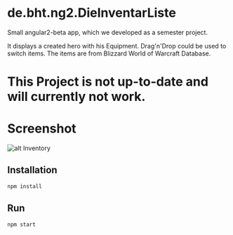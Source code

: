 # de.bht.ng2.DieInventarListe
Small angular2-beta app, which we developed as a semester project.

It displays a created hero with his Equipment. Drag'n'Drop could be used to switch items.
The items are from Blizzard World of Warcraft Database.

# This Project is not up-to-date and will currently not work.

# Screenshot
![alt Inventory](https://cloud.githubusercontent.com/assets/15361134/23707465/c573b36e-0412-11e7-974f-35777e95c1fd.PNG)


## Installation
```bash
npm install
```

## Run
```bash
npm start
```

